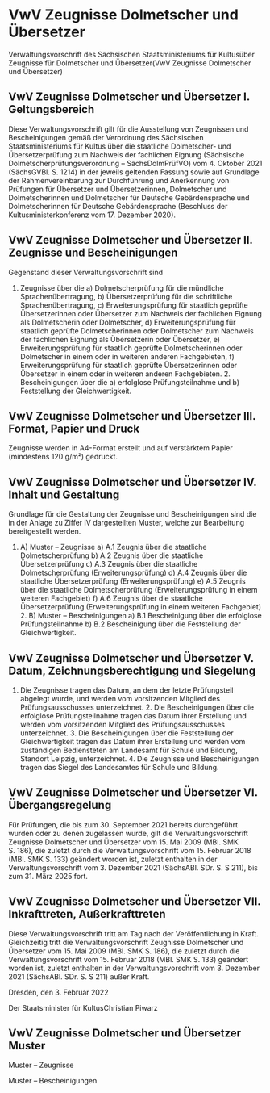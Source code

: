 # VwV Zeugnisse Dolmetscher und Übersetzer

Verwaltungsvorschrift des Sächsischen Staatsministeriums für Kultusüber Zeugnisse für Dolmetscher und Übersetzer(VwV Zeugnisse Dolmetscher und Übersetzer)

## VwV Zeugnisse Dolmetscher und Übersetzer I. Geltungsbereich

Diese Verwaltungsvorschrift gilt für die Ausstellung von Zeugnissen und Bescheinigungen gemäß der Verordnung des Sächsischen Staatsministeriums für Kultus über die staatliche Dolmetscher- und Übersetzerprüfung zum Nachweis der fachlichen Eignung (Sächsische Dolmetscherprüfungsverordnung – SächsDolmPrüfVO) vom 4. Oktober 2021 (SächsGVBl. S. 1214) in der jeweils geltenden Fassung sowie auf Grundlage der Rahmenvereinbarung zur Durchführung und Anerkennung von Prüfungen für Übersetzer und Übersetzerinnen, Dolmetscher und Dolmetscherinnen und Dolmetscher für Deutsche Gebärdensprache und Dolmetscherinnen für Deutsche Gebärdensprache (Beschluss der Kultusministerkonferenz vom 17. Dezember 2020).


## VwV Zeugnisse Dolmetscher und Übersetzer II. Zeugnisse und Bescheinigungen

Gegenstand dieser Verwaltungsvorschrift sind

1. Zeugnisse über die a) Dolmetscherprüfung für die mündliche Sprachenübertragung, b) Übersetzerprüfung für die schriftliche Sprachenübertragung, c) Erweiterungsprüfung für staatlich geprüfte Übersetzerinnen oder Übersetzer zum Nachweis der fachlichen Eignung als Dolmetscherin oder Dolmetscher, d) Erweiterungsprüfung für staatlich geprüfte Dolmetscherinnen oder Dolmetscher zum Nachweis der fachlichen Eignung als Übersetzerin oder Übersetzer, e) Erweiterungsprüfung für staatlich geprüfte Dolmetscherinnen oder Dolmetscher in einem oder in weiteren anderen Fachgebieten, f) Erweiterungsprüfung für staatlich geprüfte Übersetzerinnen oder Übersetzer in einem oder in weiteren anderen Fachgebieten. 2. Bescheinigungen über die a) erfolglose Prüfungsteilnahme und b) Feststellung der Gleichwertigkeit. 
## VwV Zeugnisse Dolmetscher und Übersetzer III. Format, Papier und Druck

Zeugnisse werden in A4-Format erstellt und auf verstärktem Papier (mindestens 120 g/m²) gedruckt.


## VwV Zeugnisse Dolmetscher und Übersetzer IV. Inhalt und Gestaltung

Grundlage für die Gestaltung der Zeugnisse und Bescheinigungen sind die in der Anlage zu Ziffer IV dargestellten Muster, welche zur Bearbeitung bereitgestellt werden.

1. A) Muster – Zeugnisse a) A.1 Zeugnis über die staatliche Dolmetscherprüfung b) A.2 Zeugnis über die staatliche Übersetzerprüfung c) A.3 Zeugnis über die staatliche Dolmetscherprüfung (Erweiterungsprüfung) d) A.4 Zeugnis über die staatliche Übersetzerprüfung (Erweiterungsprüfung) e) A.5 Zeugnis über die staatliche Dolmetscherprüfung (Erweiterungsprüfung in einem weiteren Fachgebiet) f) A.6 Zeugnis über die staatliche Übersetzerprüfung (Erweiterungsprüfung in einem weiteren Fachgebiet) 2. B) Muster – Bescheinigungen a) B.1 Bescheinigung über die erfolglose Prüfungsteilnahme b) B.2 Bescheinigung über die Feststellung der Gleichwertigkeit. 
## VwV Zeugnisse Dolmetscher und Übersetzer V. Datum, Zeichnungsberechtigung und Siegelung

1. Die Zeugnisse tragen das Datum, an dem der letzte Prüfungsteil abgelegt wurde, und werden vom vorsitzenden Mitglied des Prüfungsausschusses unterzeichnet. 2. Die Bescheinigungen über die erfolglose Prüfungsteilnahme tragen das Datum ihrer Erstellung und werden vom vorsitzenden Mitglied des Prüfungsausschusses unterzeichnet. 3. Die Bescheinigungen über die Feststellung der Gleichwertigkeit tragen das Datum ihrer Erstellung und werden vom zuständigen Bediensteten am Landesamt für Schule und Bildung, Standort Leipzig, unterzeichnet. 4. Die Zeugnisse und Bescheinigungen tragen das Siegel des Landesamtes für Schule und Bildung. 
## VwV Zeugnisse Dolmetscher und Übersetzer VI. Übergangsregelung

Für Prüfungen, die bis zum 30. September 2021 bereits durchgeführt wurden oder zu denen zugelassen wurde, gilt die Verwaltungsvorschrift Zeugnisse Dolmetscher und Übersetzer vom 15. Mai 2009 (MBl. SMK S. 186), die zuletzt durch die Verwaltungsvorschrift vom 15. Februar 2018 (MBl. SMK S. 133) geändert worden ist, zuletzt enthalten in der Verwaltungsvorschrift vom 3. Dezember 2021 (SächsABl. SDr. S. S 211), bis zum 31. März 2025 fort.


## VwV Zeugnisse Dolmetscher und Übersetzer VII. Inkrafttreten, Außerkrafttreten

Diese Verwaltungsvorschrift tritt am Tag nach der Veröffentlichung in Kraft. Gleichzeitig tritt die Verwaltungsvorschrift Zeugnisse Dolmetscher und Übersetzer vom 15. Mai 2009 (MBl. SMK S. 186), die zuletzt durch die Verwaltungsvorschrift vom 15. Februar 2018 (MBl. SMK S. 133) geändert worden ist, zuletzt enthalten in der Verwaltungsvorschrift vom 3. Dezember 2021 (SächsABl. SDr. S. S 211) außer Kraft.

Dresden, den 3. Februar 2022

Der Staatsminister für KultusChristian Piwarz


## VwV Zeugnisse Dolmetscher und Übersetzer Muster

Muster – Zeugnisse

Muster – Bescheinigungen

